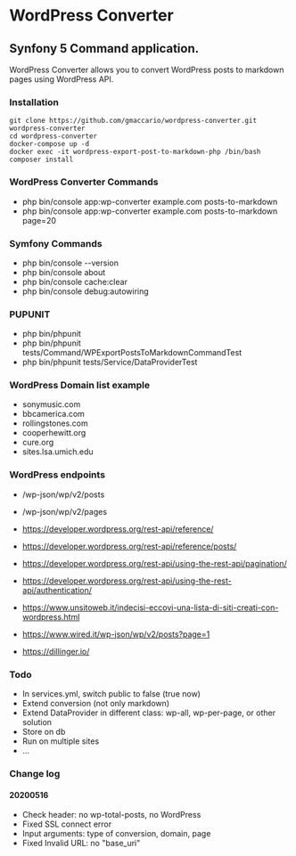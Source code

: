 # WordPress Converter
## Synfony 5 Command application.
WordPress Converter allows you to convert WordPress posts to markdown pages using WordPress API.

### Installation
```
git clone https://github.com/gmaccario/wordpress-converter.git wordpress-converter
cd wordpress-converter
docker-compose up -d
docker exec -it wordpress-export-post-to-markdown-php /bin/bash
composer install
```

### WordPress Converter Commands
* php bin/console app:wp-converter example.com posts-to-markdown
* php bin/console app:wp-converter example.com posts-to-markdown page=20

### Symfony Commands
* php bin/console --version
* php bin/console about
* php bin/console cache:clear
* php bin/console debug:autowiring

### PUPUNIT
* php bin/phpunit
* php bin/phpunit tests/Command/WPExportPostsToMarkdownCommandTest
* php bin/phpunit tests/Service/DataProviderTest

### WordPress Domain list example
* sonymusic.com
* bbcamerica.com
* rollingstones.com
* cooperhewitt.org
* cure.org
* sites.lsa.umich.edu

### WordPress endpoints
* /wp-json/wp/v2/posts
* /wp-json/wp/v2/pages
* https://developer.wordpress.org/rest-api/reference/
* https://developer.wordpress.org/rest-api/reference/posts/
* https://developer.wordpress.org/rest-api/using-the-rest-api/pagination/
* https://developer.wordpress.org/rest-api/using-the-rest-api/authentication/

* https://www.unsitoweb.it/indecisi-eccovi-una-lista-di-siti-creati-con-wordpress.html
* https://www.wired.it/wp-json/wp/v2/posts?page=1
* https://dillinger.io/

### Todo
* In services.yml, switch public to false (true now)
* Extend conversion (not only markdown)
* Extend DataProvider in different class: wp-all, wp-per-page, or other solution
* Store on db
* Run on multiple sites
* ...

### Change log
#### 20200516
* Check header: no wp-total-posts, no WordPress
* Fixed  SSL connect error
* Input arguments: type of conversion, domain, page
* Fixed Invalid URL: no "base_uri"
